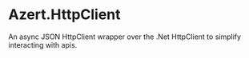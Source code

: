 # Azert.HttpClient
An async JSON HttpClient wrapper over the .Net HttpClient to simplify interacting with apis.
